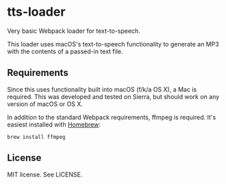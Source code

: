 # tts-loader

Very basic Webpack loader for text-to-speech.

This loader uses macOS's text-to-speech functionality to generate an MP3 with the contents of a passed-in text file.

## Requirements

Since this uses functionality built into macOS (f/k/a OS X), a Mac is required. This was developed and tested on Sierra,
but should work on any version of macOS or OS X.

In addition to the standard Webpack requirements, ffmpeg is required. It's easiest installed with
[Homebrew](https://brew.sh):

`brew install ffmpeg`

## License

MIT license. See LICENSE.